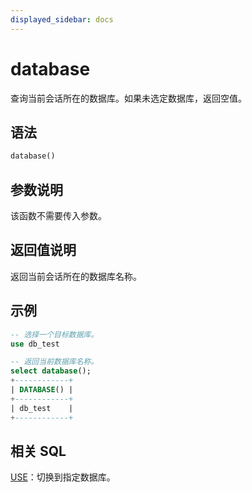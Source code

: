 ```yaml
---
displayed_sidebar: docs
---
```


# database



查询当前会话所在的数据库。如果未选定数据库，返回空值。

## 语法

```Haskell
database()
```

## 参数说明

该函数不需要传入参数。

## 返回值说明

返回当前会话所在的数据库名称。

## 示例

```SQL
-- 选择一个目标数据库。
use db_test

-- 返回当前数据库名称。
select database();
+------------+
| DATABASE() |
+------------+
| db_test    |
+------------+
```

## 相关 SQL

[USE](../../sql-statements/Database/USE.md)：切换到指定数据库。
